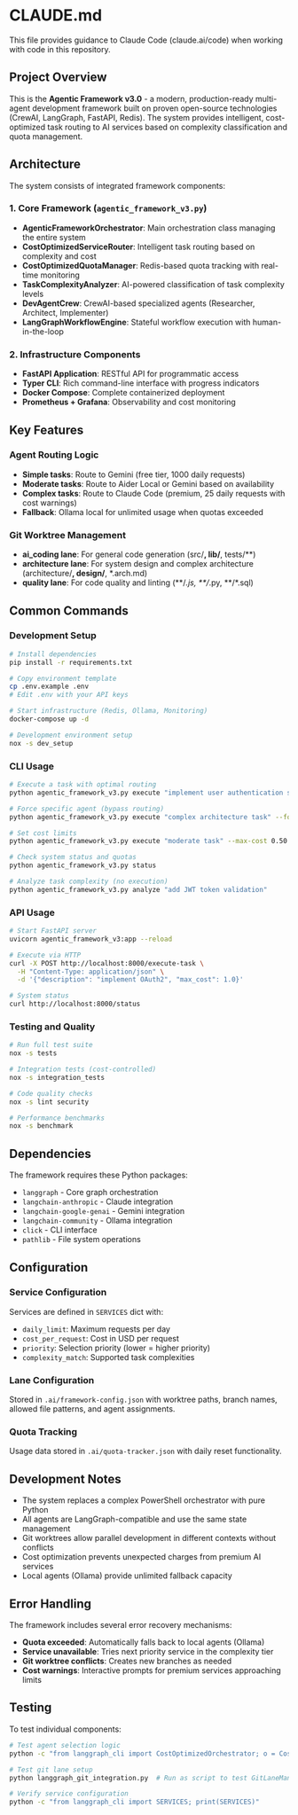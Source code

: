 # CLAUDE.md

This file provides guidance to Claude Code (claude.ai/code) when working with code in this repository.

## Project Overview

This is the **Agentic Framework v3.0** - a modern, production-ready multi-agent development framework built on proven open-source technologies (CrewAI, LangGraph, FastAPI, Redis). The system provides intelligent, cost-optimized task routing to AI services based on complexity classification and quota management.

## Architecture

The system consists of integrated framework components:

### 1. Core Framework (`agentic_framework_v3.py`)
- **AgenticFrameworkOrchestrator**: Main orchestration class managing the entire system
- **CostOptimizedServiceRouter**: Intelligent task routing based on complexity and cost
- **CostOptimizedQuotaManager**: Redis-based quota tracking with real-time monitoring
- **TaskComplexityAnalyzer**: AI-powered classification of task complexity levels
- **DevAgentCrew**: CrewAI-based specialized agents (Researcher, Architect, Implementer)
- **LangGraphWorkflowEngine**: Stateful workflow execution with human-in-the-loop

### 2. Infrastructure Components
- **FastAPI Application**: RESTful API for programmatic access
- **Typer CLI**: Rich command-line interface with progress indicators
- **Docker Compose**: Complete containerized deployment
- **Prometheus + Grafana**: Observability and cost monitoring

## Key Features

### Agent Routing Logic
- **Simple tasks**: Route to Gemini (free tier, 1000 daily requests)
- **Moderate tasks**: Route to Aider Local or Gemini based on availability  
- **Complex tasks**: Route to Claude Code (premium, 25 daily requests with cost warnings)
- **Fallback**: Ollama local for unlimited usage when quotas exceeded

### Git Worktree Management
- **ai_coding lane**: For general code generation (src/**, lib/**, tests/**)
- **architecture lane**: For system design and complex architecture (architecture/**, design/**, *.arch.md)
- **quality lane**: For code quality and linting (**/*.js, **/*.py, **/*.sql)

## Common Commands

### Development Setup
```bash
# Install dependencies
pip install -r requirements.txt

# Copy environment template
cp .env.example .env
# Edit .env with your API keys

# Start infrastructure (Redis, Ollama, Monitoring)
docker-compose up -d

# Development environment setup
nox -s dev_setup
```

### CLI Usage
```bash
# Execute a task with optimal routing
python agentic_framework_v3.py execute "implement user authentication system"

# Force specific agent (bypass routing)
python agentic_framework_v3.py execute "complex architecture task" --force-agent claude_code

# Set cost limits
python agentic_framework_v3.py execute "moderate task" --max-cost 0.50

# Check system status and quotas
python agentic_framework_v3.py status

# Analyze task complexity (no execution)
python agentic_framework_v3.py analyze "add JWT token validation"
```

### API Usage
```bash
# Start FastAPI server
uvicorn agentic_framework_v3:app --reload

# Execute via HTTP
curl -X POST http://localhost:8000/execute-task \
  -H "Content-Type: application/json" \
  -d '{"description": "implement OAuth2", "max_cost": 1.0}'

# System status
curl http://localhost:8000/status
```

### Testing and Quality
```bash
# Run full test suite
nox -s tests

# Integration tests (cost-controlled)
nox -s integration_tests

# Code quality checks
nox -s lint security

# Performance benchmarks
nox -s benchmark
```

## Dependencies

The framework requires these Python packages:
- `langgraph` - Core graph orchestration
- `langchain-anthropic` - Claude integration
- `langchain-google-genai` - Gemini integration  
- `langchain-community` - Ollama integration
- `click` - CLI interface
- `pathlib` - File system operations

## Configuration

### Service Configuration
Services are defined in `SERVICES` dict with:
- `daily_limit`: Maximum requests per day
- `cost_per_request`: Cost in USD per request
- `priority`: Selection priority (lower = higher priority)
- `complexity_match`: Supported task complexities

### Lane Configuration
Stored in `.ai/framework-config.json` with worktree paths, branch names, allowed file patterns, and agent assignments.

### Quota Tracking
Usage data stored in `.ai/quota-tracker.json` with daily reset functionality.

## Development Notes

- The system replaces a complex PowerShell orchestrator with pure Python
- All agents are LangGraph-compatible and use the same state management
- Git worktrees allow parallel development in different contexts without conflicts
- Cost optimization prevents unexpected charges from premium AI services
- Local agents (Ollama) provide unlimited fallback capacity

## Error Handling

The framework includes several error recovery mechanisms:
- **Quota exceeded**: Automatically falls back to local agents (Ollama)
- **Service unavailable**: Tries next priority service in the complexity tier
- **Git worktree conflicts**: Creates new branches as needed
- **Cost warnings**: Interactive prompts for premium services approaching limits

## Testing

To test individual components:
```bash
# Test agent selection logic
python -c "from langgraph_cli import CostOptimizedOrchestrator; o = CostOptimizedOrchestrator(); print(o.classify_task_complexity('implement OAuth'))"

# Test git lane setup
python langgraph_git_integration.py  # Run as script to test GitLaneManager

# Verify service configuration
python -c "from langgraph_cli import SERVICES; print(SERVICES)"
```
